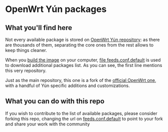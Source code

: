 # OpenWrt Yún packages

## What you'll find here

Not every available package is stored on [OpenWrt Yún repository](https://github.com/arduino/openwrt-yun): as there are thousands of them, separating the core ones from the rest allows to keep things cleaner.

When you [build the image](https://github.com/arduino/openwrt-yun#how-to-build) on your computer, [file feeds.conf.default](https://github.com/arduino/openwrt-yun/blob/master/feeds.conf.default#L1) is used to download additional packages list. As you can see, the first line mentions this very repository.

Just as the main repository, this one is a fork of the [official OpenWrt one](https://dev.openwrt.org/wiki/GetSource#GIT), with a handful of Yún specific additions and customizations.

## What you can do with this repo

If you wish to contribute to the list of available packages, please consider forking this repo, changing the url on [feeds.conf.default](https://github.com/arduino/openwrt-yun/blob/master/feeds.conf.default#L1) to point to your fork and share your work with the community

